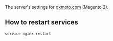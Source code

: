 The server's settings for [dxmoto.com](https://www.dxmoto.com) (Magento 2).

## How to restart services
```
service nginx restart
```